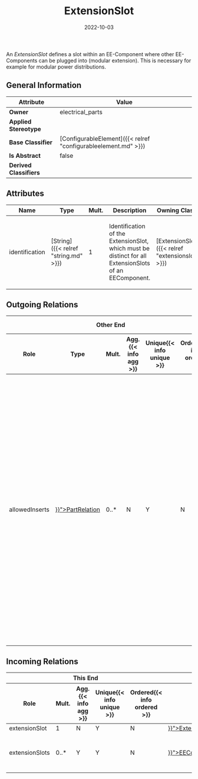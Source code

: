 ﻿---
title: ExtensionSlot
toc: false
type: specs
date: "2022-10-03"
draft: false
specification: VEC
version: 2.0.1
documentType: "Recommendation"
elementType: Class
classes:
  - ExtensionSlot
menu_name: vec-2.0.1
---
<p> An <i>ExtensionSlot </i>defines a slot within an EE-Component where other EE-Components can be plugged into (modular extension). This is necessary for example for modular power distributions.      </p>

## General Information

| Attribute               | Value |
|-------------------------|-------|
| **Owner**               | electrical_parts |
| **Applied Stereotype**  |   |
| **Base Classifier**     | [ConfigurableElement]({{< relref "configurableelement.md" >}})<br/>  |
| **Is Abstract**         | false |
| **Derived Classifiers** |   |

## Attributes
|  Name  |  Type  |  Mult.  |  Description  |  Owning Classifier  |
|--------|--------|---------|---------------|--------------|
|identification| [String]({{< relref "string.md" >}}) | 1 | <p> Identification of the ExtensionSlot, which must be distinct for all ExtensionSlots of an EEComponent.      </p> | [ExtensionSlot]({{< relref "extensionslot.md" >}}) |

## Outgoing Relations
<table>
    <thead>
        <tr>
           <th colspan="6">Other End</th>
           <th colspan="1">This End</th>
           <th colspan="1">General</th>
        </tr>
        <tr>
           <th>Role</th>
           <th>Type</th>
           <th>Mult.</th>
           <th>Agg.{{< info agg >}}</th>
           <th>Unique{{< info unique >}}</th>
           <th>Ordered{{< info ordered >}}</th>
           <th>Mult.</th>
           <th>Description</th>
        </tr>
    <thead>
    <tbody>
    <tr>
        <td>allowedInserts</td>
        <td><a href="{{< relref "partrelation.md" >}}">PartRelation</a></td>
        <td>0..*</td>
        <td>N</td>
        <td>Y</td>
        <td>N</td>
        <td>0..*</td>
        <td><p> References the <i>PartRelations</i> that are valid inserts for this <i>ExtensionSlot.</i>      </p>      <p> This reference points to <i>PartRelations</i> in order to allow referencing indirectly a <i>PartVersion </i>if the description of individual <i>PartVersions</i> is done with one physical VEC file per <i>PartVersion </i>and to allow the expression of optional inserts, choices etc. However, inserts for an <i>ExtensionSlot</i> are always <i>EEComponents</i> by itself. Therefore, the referenced <i>PartVersion</i> shall have a <i>PrimaryPartType =&#160;EEComponent.</i>      </p></td>
    </tr>
    </tbody>
</table>

##  Incoming Relations
<table>
    <thead>
        <tr>
           <th colspan="5">This End</th>
           <th colspan="2">Other End</th>
           <th colspan="1">General</th>
        </tr>
        <tr>
           <th>Role</th>
           <th>Mult.</th>
           <th>Agg.{{< info agg >}}</th>
           <th>Unique{{< info unique >}}</th>
           <th>Ordered{{< info ordered >}}</th>
           <th>Type</th>
           <th>Mult.</th>
           <th>Description</th>
        </tr>
    <thead>
    <tbody>
    <tr>
        <td>extensionSlot</td>
        <td>1</td>
        <td>N</td>
        <td>Y</td>
        <td>N</td>
        <td><a href="{{< relref "extensionslotreference.md" >}}">ExtensionSlotReference</a></td>
        <td></td>
        <td></td>
    </tr>
    <tr>
        <td>extensionSlots</td>
        <td>0..*</td>
        <td>Y</td>
        <td>Y</td>
        <td>N</td>
        <td><a href="{{< relref "eecomponentspecification.md" >}}">EEComponentSpecification</a></td>
        <td>1</td>
        <td>Specifies the available ExtensionSlots of the EEComponent.</td>
    </tr>
    </tbody>
</table>



